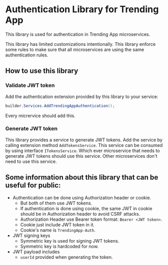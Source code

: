 # Authentication Library for Trending App

This library is used for authentication in Trending App microservices.

This library has limited customizations intentionally.
This library enforce some rules to make sure that all microservices are using the same authentication rules.

## How to use this library

### Validate JWT token

Add the authentication extension provided by this library to your service:

```cs
builder.Services.AddTrendingAppAuthentication();
```

Every micrervice should add this.

### Generate JWT token

This library provides a service to generate JWT tokens. Add the service by calling extension method `AddTokensService`.
This service can be consumed by using interface `ITokensService`.
Which ever microservice that needs to generate JWT tokens should use this service.
Other microservices don't need to use this service.

## Some information about this library that can be useful for public:

- Authentication can be done using Authorization header or cookie.
	- But both of them use JWT tokens.
	- If authentication is done using cookie, the same JWT in cookie should be in Authorization header to avoid CSRF attacks.
	- Authorization Header use Bearer token format: `Bearer <JWT token>`.
	- Cookie just include JWT token in it.
	- Cookie's name is `TrendingApp-Auth`.
- JWT signing keys
	- Symmetric key is used for signing JWT tokens.
	- Symmetric key is hardcoded for now.
- JWT payload includes
	- `userId` provided when generating the token.